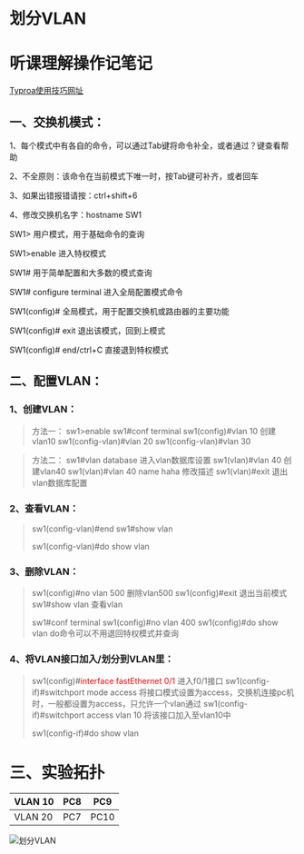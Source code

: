 # 划分VLAN

# <kbd>听课</kbd><kbd>理解</kbd><kbd>操作</kbd><kbd>记笔记</kbd>

[Typroa使用技巧网址]([https://blog.csdn.net/qq_41261251/article/details/102817673?ops_request_misc=%257B%2522request%255Fid%2522%253A%2522163938647016780265468606%2522%252C%2522scm%2522%253A%252220140713.130102334..%2522%257D&request_id=163938647016780265468606&biz_id=0&utm_medium=distribute.pc_search_result.none-task-blog-2~all~top_positive~default-1-102817673.first_rank_v2_pc_rank_v29&utm_term=typora%E4%BD%BF%E7%94%A8%E6%95%99%E7%A8%8B&spm=1018.2226.3001.4187](https://blog.csdn.net/qq_41261251/article/details/102817673?ops_request_misc=%7B%22request%5Fid%22%3A%22163938647016780265468606%22%2C%22scm%22%3A%2220140713.130102334..%22%7D&request_id=163938647016780265468606&biz_id=0&utm_medium=distribute.pc_search_result.none-task-blog-2~all~top_positive~default-1-102817673.first_rank_v2_pc_rank_v29&utm_term=typora使用教程&spm=1018.2226.3001.4187))

## 一、交换机模式：

1、每个模式中有各自的命令，可以通过Tab键将命令补全，或者通过？键查看帮助

2、不全原则：该命令在当前模式下唯一时，按Tab键可补齐，或者回车

3、如果出错报错请按：ctrl+shift+6

4、修改交换机名字：hostname SW1



SW1>								用户模式，用于基础命令的查询

SW1>enable					进入特权模式

SW1#								用于简单配置和大多数的模式查询

SW1# configure terminal     	进入全局配置模式命令

SW1(config)#						全局模式，用于配置交换机或路由器的主要功能

SW1(config)# exit    			退出该模式，回到上模式

SW1(config)# end/ctrl+C    直接退到特权模式

## 二、配置VLAN：

### 	1、创建VLAN：

> 方法一：
> sw1>enable 
> sw1#conf terminal 
> sw1(config)#vlan 10      创建vlan10
> sw1(config-vlan)#vlan 20
> sw1(config-vlan)#vlan 30

> 方法二：
> sw1#vlan database   进入vlan数据库设置
> sw1(vlan)#vlan 40     创建vlan40
> sw1(vlan)#vlan 40 name haha   修改描述
> sw1(vlan)#exit   退出vlan数据库配置

### 	2、查看VLAN：

> sw1(config-vlan)#end
> sw1#show vlan
>
> sw1(config-vlan)#do show vlan

### 	3、删除VLAN：

> sw1(config)#no vlan 500  删除vlan500
> sw1(config)#exit 退出当前模式
> sw1#show vlan  查看vlan
>
> sw1#conf terminal 
> sw1(config)#no vlan 400 
> sw1(config)#do  show vlan     do命令可以不用退回特权模式并查询

### 4、将VLAN接口加入/划分到VLAN里：

> sw1(config)#<font color="red">interface fastEthernet 0/1</font>   			进入f0/1接口
> sw1(config-if)#switchport mode access   			将接口模式设置为access，交换机连接pc机时，一般都设置为access，只允许一个vlan通过
> sw1(config-if)#switchport access vlan 10   将该接口加入至vlan10中
>
> sw1(config-if)#do show vlan
>

# 三、实验拓扑

| VLAN 10 | PC8  | PC9  |
| ------- | ---- | ---- |
| VLAN 20 | PC7  | PC10 |

![划分VLAN](https://saita-ma.oss-cn-beijing.aliyuncs.com/img/%E5%88%92%E5%88%86VLAN.png)







